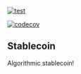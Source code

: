 [![test](https://github.com/marronjo/stablecoin/actions/workflows/workflow.yml/badge.svg)](https://github.com/marronjo/stablecoin/actions/workflows/workflow.yml)

[![codecov](https://codecov.io/gh/marronjo/stablecoin/graph/badge.svg?token=OA45GJ8GNZ)](https://codecov.io/gh/marronjo/stablecoin)

## Stablecoin

Algorithmic stablecoin!